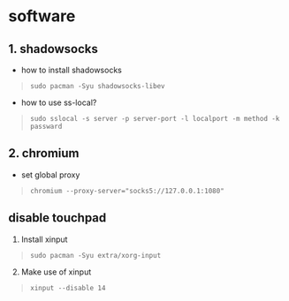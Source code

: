 # software 

## 1. shadowsocks 
* how to install shadowsocks
> ```shell
> sudo pacman -Syu shadowsocks-libev
>```
* how to use ss-local?
> ```shell
> sudo sslocal -s server -p server-port -l localport -m method -k passward
>```

## 2. chromium
 * set global proxy
> ```shell
> chromium --proxy-server="socks5://127.0.0.1:1080"
> ```
## disable touchpad
1. Install xinput
> ```shell
> sudo pacman -Syu extra/xorg-input
> ```
2. Make use of xinput 
> ```shell
> xinput --disable 14
> ``` 

